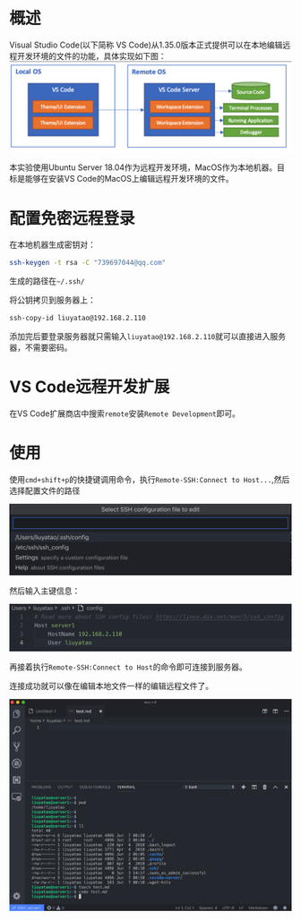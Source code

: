 
# 概述
Visual Studio Code(以下简称 VS Code)从1.35.0版本正式提供可以在本地编辑远程开发环境的文件的功能，具体实现如下图：
![](images/vscode-remote/Screen&#32;Shot&#32;2019-06-07&#32;at&#32;9.20.25&#32;AM.png)

本实验使用Ubuntu Server 18.04作为远程开发环境，MacOS作为本地机器。目标是能够在安装VS Code的MacOS上编辑远程开发环境的文件。

# 配置免密远程登录

在本地机器生成密钥对：

``` bash
ssh-keygen -t rsa -C "739697044@qq.com"
```
生成的路径在`~/.ssh/`

将公钥拷贝到服务器上：

``` bash
ssh-copy-id liuyatao@192.168.2.110
```
添加完后要登录服务器就只需输入`liuyatao@192.168.2.110`就可以直接进入服务器，不需要密码。


# VS Code远程开发扩展

在VS Code扩展商店中搜索`remote`安装`Remote Development`即可。


# 使用

使用`cmd+shift+p`的快捷键调用命令，执行`Remote-SSH:Connect to Host...`,然后选择配置文件的路径

![](images/vscode-remote/3.png)

然后输入主键信息：

![](images/vscode-remote/4.png)

再接着执行`Remote-SSH:Connect to Host`的命令即可连接到服务器。

连接成功就可以像在编辑本地文件一样的编辑远程文件了。

![](images/vscode-remote/Screen&#32;Shot&#32;2019-06-07&#32;at&#32;9.33.58&#32;AM.png)


